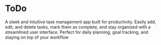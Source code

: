 # ToDo
A sleek and intuitive task management app built for productivity. Easily add, edit, and delete tasks, mark them as complete, and stay organized with a streamlined user interface. Perfect for daily planning, goal tracking, and staying on top of your workflow
